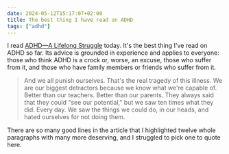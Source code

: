 ```yaml
---
date: 2024-05-12T15:17:07+02:00
title: The best thing I have read on ADHD
tags: ["adhd"]
---
```

I read [ADHD—A Lifelong Struggle](https://gekk.info/articles/adhd.html) today.
It's the best thing I've read on ADHD so far. Its advice is grounded in
experience and applies to everyone: those who think ADHD is a crock or, worse,
an excuse, those who suffer from it, and those who have family members or
friends who suffer from it. 

> And we all punish ourselves. That's the real tragedy of this illness. We are
our biggest detractors because we know what we're capable of. Better than our
teachers. Better than our parents. They always said that they could "see our
potential," but we saw ten times what they did. Every day. We saw the things we
could do, in our heads, and hated ourselves for not doing them.

There are so many good lines in the article that I highlighted twelve whole
paragraphs with many more deserving, and I struggled to pick one to quote here.